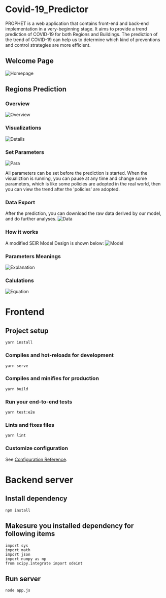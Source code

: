 # Covid-19_Predictor

PROPHET is a web application that contains front-end and back-end implementation in a very-beginning stage. It aims to provide a trend prediction of COVID-19 for both Regions and Buildings. The prediction of the trend of COVID-19 can help us to determine which kind of preventions and control strategies are more efficient.

## Welcome Page

![Homepage](./doc/images/Homepage.png)

## Regions Prediction

### Overview

![Overview](./doc/images/Region_Overview.png)

### Visualizations

![Details](./doc/images/Region_details.png)

### Set Parameters

![Para](./doc/images/Region_Parameter.png)

All parameters can be set before the prediction is started. When the visualiztion is running, you can pause at any time and change some parameters, which is like some policies are adopted in the real world, then you can view the trend after the 'policies' are adopted. 

### Data Export

After the prediction, you can download the raw data derived by our model, and do further analyses. 
![Data](./doc/images/Data_Export.png)

### How it works

A modified SEIR Model Design is shown below: 
![Model](./doc/images/Model.png)

### Parameters Meanings
![Explanation](./doc/images/Explanation.png)

### Calulations
![Equation](./doc/images/Equation.png)



# Frontend

## Project setup
```
yarn install
```

### Compiles and hot-reloads for development
```
yarn serve
```

### Compiles and minifies for production
```
yarn build
```

### Run your end-to-end tests
```
yarn test:e2e
```

### Lints and fixes files
```
yarn lint
```

### Customize configuration
See [Configuration Reference](https://cli.vuejs.org/config/).

# Backend server

## Install dependency

```
npm install
```

## Makesure you installed dependency for following items
```
import sys
import math
import json
import numpy as np
from scipy.integrate import odeint
```
## Run server

```
node app.js
```